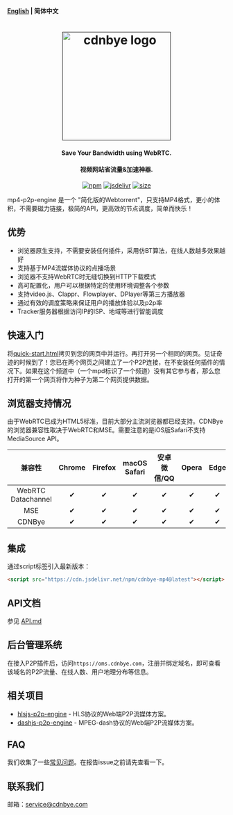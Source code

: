 **[English](README.md) | 简体中文**

<h1 align="center"><a href="" target="_blank" rel="noopener noreferrer"><img width="250" src="https://cdnbye.oss-cn-beijing.aliyuncs.com/pic/cdnbye.png" alt="cdnbye logo"></a></h1>
<h4 align="center">Save Your Bandwidth using WebRTC.</h4>
<h4 align="center">视频网站省流量&加速神器.</h4>
<p align="center">
  <a href="https://www.npmjs.com/package/cdnbye-mp4"><img src="https://img.shields.io/npm/v/cdnbye-mp4.svg?style=flat" alt="npm"></a>
  <a href="https://www.jsdelivr.com/package/npm/cdnbye-mp4"><img src="https://data.jsdelivr.com/v1/package/npm/cdnbye-mp4/badge" alt="jsdelivr"></a>
  <a href="https://github.com/cdnbye/mp4-p2p-engine/tree/master/dist"><img src="https://badge-size.herokuapp.com/cdnbye/mp4-p2p-engine/master/dist/mp4-p2p-engine.min.js?compression=gzip&style=flat-square" alt="size"></a>
</p>

mp4-p2p-engine 是一个 "简化版的Webtorrent"，只支持MP4格式，更小的体积，不需要磁力链接，极简的API，更高效的节点调度，简单而快乐！

## 优势
- 浏览器原生支持，不需要安装任何插件，采用仿BT算法，在线人数越多效果越好
- 支持基于MP4流媒体协议的点播场景
- 浏览器不支持WebRTC时无缝切换到HTTP下载模式
- 高可配置化，用户可以根据特定的使用环境调整各个参数
- 支持video.js、Clappr、Flowplayer、DPlayer等第三方播放器
- 通过有效的调度策略来保证用户的播放体验以及p2p率
- Tracker服务器根据访问IP的ISP、地域等进行智能调度

## 快速入门
将[quick-start.html](demo/quick-start.html)拷贝到您的网页中并运行。再打开另一个相同的网页。见证奇迹的时候到了！您已在两个网页之间建立了一个P2P连接，在不安装任何插件的情况下。如果在这个频道中（一个mpd标识了一个频道）没有其它参与者，那么您打开的第一个网页将作为种子为第二个网页提供数据。

## 浏览器支持情况
由于WebRTC已成为HTML5标准，目前大部分主流浏览器都已经支持。CDNBye的浏览器兼容性取决于WebRTC和MSE。需要注意的是iOS版Safari不支持MediaSource API。

兼容性|Chrome | Firefox | macOS Safari| 安卓微信/QQ | Opera | Edge | IE | iOS Safari | 
:-: | :-: | :-: | :-: | :-: | :-: | :-:| :-:| :-:
WebRTC Datachannel | ✔ | ✔ | ✔ | ✔ | ✔ | ✔ | ❌ | ✔ |
MSE | ✔ | ✔ | ✔ | ✔ | ✔ | ✔ | ✔ | ❌ |
CDNBye | ✔ | ✔ | ✔ | ✔ | ✔ | ✔ | ❌ | ❌ | 

## 集成
通过script标签引入最新版本：
```html
<script src="https://cdn.jsdelivr.net/npm/cdnbye-mp4@latest"></script>
```

## API文档
参见 [API.md](https://www.cdnbye.com/views/mp4/API.html)

## 后台管理系统
在接入P2P插件后，访问`https://oms.cdnbye.com`，注册并绑定域名，即可查看该域名的P2P流量、在线人数、用户地理分布等信息。

## 相关项目
- [hlsjs-p2p-engine](https://gitee.com/cdnbye/hlsjs-p2p-engine) - HLS协议的Web端P2P流媒体方案。
- [dashjs-p2p-engine](https://github.com/cdnbye/dashjs-p2p-engine) - MPEG-dash协议的Web端P2P流媒体方案。

## FAQ
我们收集了一些[常见问题](https://www.cdnbye.com/views/FAQ.html)。在报告issue之前请先查看一下。

## 联系我们
邮箱：service@cdnbye.com
